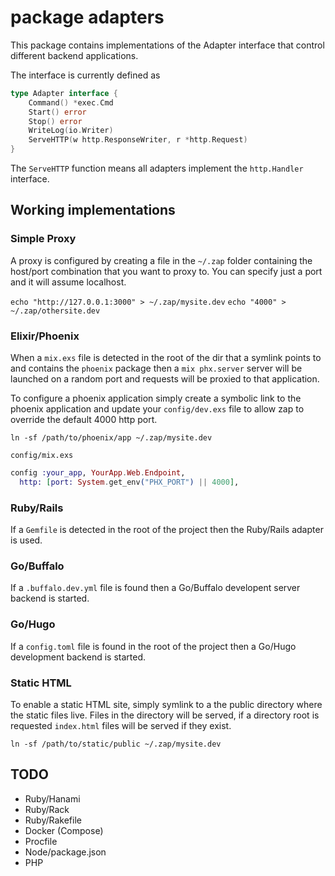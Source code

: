 # package adapters

This package contains implementations of the Adapter interface that control
different backend applications.

The interface is currently defined as

```go
type Adapter interface {
	Command() *exec.Cmd
	Start() error
	Stop() error
	WriteLog(io.Writer)
	ServeHTTP(w http.ResponseWriter, r *http.Request)
}
```

The `ServeHTTP` function means all adapters implement the `http.Handler`
interface.

## Working implementations

### Simple Proxy

A proxy is configured by creating a file in the `~/.zap` folder containing the
host/port combination that you want to proxy to.  You can specify just a port and
it will assume localhost.

`echo "http://127.0.0.1:3000" > ~/.zap/mysite.dev`
`echo "4000" > ~/.zap/othersite.dev`

### Elixir/Phoenix

When a `mix.exs` file is detected in the root of the dir that a symlink points to
and contains the `phoenix` package then a `mix phx.server` server will be launched
on a random port and requests will be proxied to that application.

To configure a phoenix application simply create a symbolic link to the
phoenix application and update your `config/dev.exs` file to allow zap
to override the default 4000 http port.

`ln -sf /path/to/phoenix/app ~/.zap/mysite.dev`

`config/mix.exs`
```elixir
config :your_app, YourApp.Web.Endpoint,
  http: [port: System.get_env("PHX_PORT") || 4000],
```

### Ruby/Rails

If a `Gemfile` is detected in the root of the project then the Ruby/Rails
adapter is used.

### Go/Buffalo

If a `.buffalo.dev.yml` file is found then a Go/Buffalo developent server
backend is started.

### Go/Hugo

If a `config.toml` file is found in the root of the project then a Go/Hugo
development backend is started.

### Static HTML

To enable a static HTML site, simply symlink to a the public directory
where the static files live.  Files in the directory will be served, if a directory
root is requested `index.html` files will be served if they exist.

`ln -sf /path/to/static/public ~/.zap/mysite.dev`

## TODO

* Ruby/Hanami
* Ruby/Rack
* Ruby/Rakefile
* Docker (Compose)
* Procfile
* Node/package.json
* PHP
